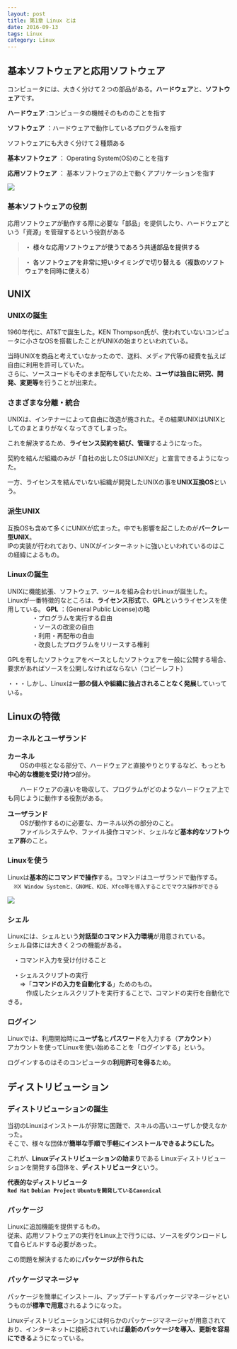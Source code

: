 ```yaml
---
layout: post
title: 第1章 Linux とは
date: 2016-09-13
tags: Linux
category: Linux
---
```


## 基本ソフトウェアと応用ソフトウェア
コンピュータには、大きく分けて２つの部品がある。**ハードウェア**と、**ソフトウェア**です。  

**ハードウェア** :コンピュータの機械そのもののことを指す
  
**ソフトウェア** ：ハードウェアで動作しているプログラムを指す  

ソフトウェアにも大きく分けて２種類ある　

**基本ソフトウェア** ： Operating System(OS)のことを指す

**応用ソフトウェア** ： 基本ソフトウェアの上で動くアプリケーションを指す

<img src="attach:基本応用.jpg">

### 基本ソフトウェアの役割
応用ソフトウェアが動作する際に必要な「部品」を提供したり、ハードウェアという「資源」を管理するという役割がある
> <font color="000000">・ 様々な応用ソフトウェアが使うであろう共通部品を提供する
</font>
  
> <font color="000000"> ・ 各ソフトウェアを非常に短いタイミングで切り替える（複数のソフトウェアを同時に使える）</font>

## UNIX
### UNIXの誕生
1960年代に、AT&Tで誕生した。KEN Thompson氏が、使われていないコンピュータに小さなOSを搭載したことがUNIXの始まりといわれている。

当時UNIXを商品と考えていなかったので、送料、メディア代等の経費を払えば自由に利用を許可していた。  
さらに、ソースコードもそのまま配布していたため、**ユーザは独自に研究、開発、変更等**を行うことが出来た。

### さまざまな分離・統合
UNIXは、インテナーによって自由に改造が施された。その結果UNIXはUNIXとしてのまとまりがなくなってきてしまった。
  
これを解決するため、**ライセンス契約を結び、管理**するようになった。

契約を結んだ組織のみが「自社の出したOSはUNIXだ」と宣言できるようになった。

一方、ライセンスを結んでいない組織が開発したUNIXの事を**UNIX互換OS**という。

### 派生UNIX
互換OSも含めて多くにUNIXが広まった。中でも影響を起こしたのが**バークレー型UNIX**。  
IPの実装が行われており、UNIXがインターネットに強いといわれているのはこの経緯によるもの。

### Linuxの誕生
UNIXに機能拡張、ソフトウェア、ツールを組み合わせLinuxが誕生した。  
Linuxが一番特徴的なところは、**ライセンス形式**で、**GPL**というライセンスを使用している。
**GPL** ：(General Public License)の略  
　　　　・プログラムを実行する自由  
　　　　・ソースの改変の自由  
　　　　・利用・再配布の自由  
　　　　・改良したプログラムをリリースする権利

GPLを有したソフトウェアをベースとしたソフトウェアを一般に公開する場合、要求があればソースを公開しなければならない（コピーレフト）

・・・しかし、Linuxは**一部の個人や組織に独占されることなく発展**していっている。

## Linuxの特徴
### カーネルとユーザランド
<font size="4"><b>`カーネル`</b></font>  
　　OSの中核となる部分で、ハードウェアと直接やりとりするなど、もっとも**中心的な機能を受け持つ**部分。  

　　ハードウェアの違いを吸収して、プログラムがどのようなハードウェア上でも同じように動作する役割がある。

<font size="4"><b>`ユーザランド`</b></font>  
　　OSが動作するのに必要な、カーネル以外の部分のこと。  
　　ファイルシステムや、ファイル操作コマンド、シェルなど**基本的なソフトウェア群**のこと。

### Linuxを使う
Linuxは**基本的にコマンドで操作**する。コマンドはユーザランドで動作する。  
　`※X Window Systemと、GNOME、KDE、Xfce等を導入することでマウス操作ができる`

<img src="attach:Linuxを使う.jpg">

### シェル
Linuxには、シェルという**対話型のコマンド入力環境**が用意されている。  
シェル自体には大きく２つの機能がある。

　・コマンド入力を受け付けること  

　・シェルスクリプトの実行  
　　⇒「**コマンドの入力を自動化する**」ためのもの。  
　　　作成したシェルスクリプトを実行することで、コマンドの実行を自動化できる。
　　　
### ログイン
Linuxでは、利用開始時に**ユーザ名**と**パスワード**を入力する（**アカウント**）  
アカウントを使ってLinuxを使い始めることを「ログインする」という。

ログインするのはそのコンピュータの**利用許可を得る**ため。

## ディストリビューション
### ディストリビューションの誕生
当初のLinuxはインストールが非常に困難で、スキルの高いユーザしか使えなかった。  
そこで、様々な団体が**簡単な手順で手軽にインストールできるようにした。**

これが、**Linuxディストリビューションの始まり**である
Linuxディストリビューションを開発する団体を、**ディストリビュータ**という。


**代表的なディストリビュータ**  
**`Red Hat`** **`Debian Project`** **`Ubuntuを開発しているCanonical`**

### パッケージ
Linuxに追加機能を提供するもの。  
従来、応用ソフトウェアの実行をLinux上で行うには、ソースをダウンロードして自らビルドする必要があった。  

この問題を解決するために**パッケージが作られた**

### パッケージマネージャ
パッケージを簡単にインストール、アップデートするパッケージマネージャというものが**標準で用意**されるようになった。  

Linuxディストリビューションには何らかのパッケージマネージャが用意されており、インターネットに接続されていれば**最新のパッケージを導入、更新を容易にできる**ようになっている。